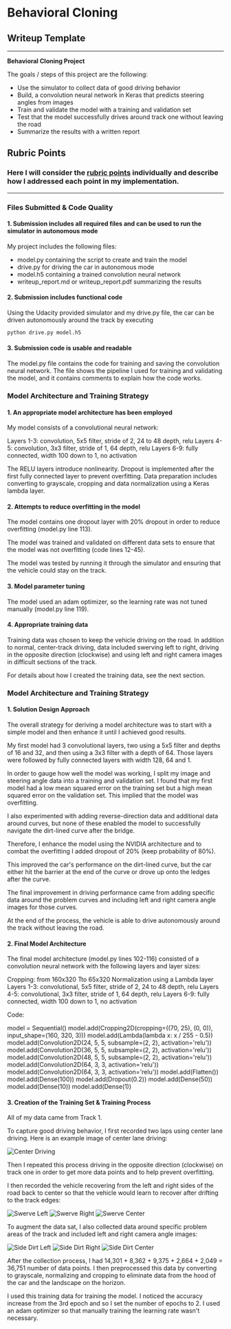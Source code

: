 # **Behavioral Cloning**

## Writeup Template

---

**Behavioral Cloning Project**

The goals / steps of this project are the following:
* Use the simulator to collect data of good driving behavior
* Build, a convolution neural network in Keras that predicts steering angles from images
* Train and validate the model with a training and validation set
* Test that the model successfully drives around track one without leaving the road
* Summarize the results with a written report

## Rubric Points
### Here I will consider the [rubric points](https://review.udacity.com/#!/rubrics/432/view) individually and describe how I addressed each point in my implementation.  

---
### Files Submitted & Code Quality

#### 1. Submission includes all required files and can be used to run the simulator in autonomous mode

My project includes the following files:
* model.py containing the script to create and train the model
* drive.py for driving the car in autonomous mode
* model.h5 containing a trained convolution neural network
* writeup_report.md or writeup_report.pdf summarizing the results

#### 2. Submission includes functional code
Using the Udacity provided simulator and my drive.py file, the car can be driven autonomously around the track by executing
```sh
python drive.py model.h5
```

#### 3. Submission code is usable and readable

The model.py file contains the code for training and saving the convolution neural network. The file shows the pipeline I used for training and validating the model, and it contains comments to explain how the code works.

### Model Architecture and Training Strategy

#### 1. An appropriate model architecture has been employed

My model consists of a convolutional neural network:

Layers 1-3: convolution, 5x5 filter, stride of 2, 24 to 48 depth, relu
Layers 4-5: convolution, 3x3 filter, stride of 1, 64 depth, relu
Layers 6-9: fully connected, width 100 down to 1, no activation

The RELU layers introduce nonlinearity. Dropout is implemented after the first fully connected layer to prevent overfitting. Data preparation includes converting to grayscale, cropping and data normalization using a Keras lambda layer.

#### 2. Attempts to reduce overfitting in the model

The model contains one dropout layer with 20% dropout in order to reduce overfitting (model.py line 113).

The model was trained and validated on different data sets to ensure that the model was not overfitting (code lines 12-45).

The model was tested by running it through the simulator and ensuring that the vehicle could stay on the track.

#### 3. Model parameter tuning

The model used an adam optimizer, so the learning rate was not tuned manually (model.py line 119).

#### 4. Appropriate training data

Training data was chosen to keep the vehicle driving on the road. In addition to normal, center-track driving, data included swerving left to right, driving in the opposite direction (clockwise) and using left and right camera images in difficult sections of the track.

For details about how I created the training data, see the next section.

### Model Architecture and Training Strategy

#### 1. Solution Design Approach

The overall strategy for deriving a model architecture was to start with a simple model and then enhance it until I achieved good results.

My first model had 3 convolutional layers, two using a 5x5 filter and depths of 16 and 32, and then using a 3x3 filter with a depth of 64. Those layers were followed by fully connected layers with width 128, 64 and 1.

In order to gauge how well the model was working, I split my image and steering angle data into a training and validation set. I found that my first model had a low mean squared error on the training set but a high mean squared error on the validation set. This implied that the model was overfitting.

I also experimented with adding reverse-direction data and additional data around curves, but none of these enabled the model to successfully navigate the dirt-lined curve after the bridge.

Therefore, I enhance the model using the NVIDIA architecture and to combat the overfitting I added dropout of 20% (keep probability of 80%).

This improved the car's performance on the dirt-lined curve, but the car either hit the barrier at the end of the curve or drove up onto the ledges after the curve.

The final improvement in driving performance came from adding specific data around the problem curves and including left and right camera angle images for those curves.

At the end of the process, the vehicle is able to drive autonomously around the track without leaving the road.

#### 2. Final Model Architecture

The final model architecture (model.py lines 102-116) consisted of a convolution neural network with the following layers and layer sizes:

Cropping: from 160x320 Tto 65x320
Normalization using a Lambda layer
Layers 1-3: convolutional, 5x5 filter, stride of 2, 24 to 48 depth, relu
Layers 4-5: convolutional, 3x3 filter, stride of 1, 64 depth, relu
Layers 6-9: fully connected, width 100 down to 1, no activation

Code:

model = Sequential()
model.add(Cropping2D(cropping=((70, 25), (0, 0)), input_shape=(160, 320, 3)))
model.add(Lambda(lambda x: x / 255 - 0.5))
model.add(Convolution2D(24, 5, 5, subsample=(2, 2), activation='relu'))
model.add(Convolution2D(36, 5, 5, subsample=(2, 2), activation='relu'))
model.add(Convolution2D(48, 5, 5, subsample=(2, 2), activation='relu'))
model.add(Convolution2D(64, 3, 3, activation='relu'))
model.add(Convolution2D(64, 3, 3, activation='relu'))
model.add(Flatten())
model.add(Dense(100))
model.add(Dropout(0.2))
model.add(Dense(50))
model.add(Dense(10))
model.add(Dense(1))

#### 3. Creation of the Training Set & Training Process

All of my data came from Track 1.

To capture good driving behavior, I first recorded two laps using center lane driving. Here is an example image of center lane driving:

![Center Driving](./images/center_2017_07_16_20_17_20_383.jpg)

Then I repeated this process driving in the opposite direction (clockwise) on track one in order to get more data points and to help prevent overfitting.

I then recorded the vehicle recovering from the left and right sides of the road back to center so that the vehicle would learn to recover after drifting to the track edges:

![Swerve Left](./images/swerveleft.jpg)
![Swerve Right](./images/swerveright.jpg)
![Swerve Center](./images/swervecenter.jpg)

To augment the data sat, I also collected data around specific problem areas of the track and included left and right camera angle images:

![Side Dirt Left](./images/dirt2_left_2017_07_18_07_12_39_855.jpg)
![Side Dirt Right](./images/dirt3_right_2017_07_18_07_12_42_017.jpg)
![Side Dirt Center](./images/dirt1_center_2017_07_18_07_12_41_312.jpg)

After the collection process, I had 14,301 + 8,362 + 9,375 + 2,664 + 2,049 = 36,751 number of data points. I then preprocessed this data by converting to grayscale, normalizing and cropping to eliminate data from the hood of the car and the landscape on the horizon.

I used this training data for training the model. I noticed the accuracy increase from the 3rd epoch and so I set the number of epochs to 2. I used an adam optimizer so that manually training the learning rate wasn't necessary.
